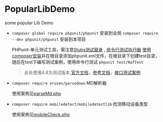 # PopularLibDemo
some popular Lib Demo

-   `composer global require phpunit/phpunit` 安装到全局
	`composer require --dev phpunit/phpunit` 安装到本项目

	PHPunit-单元测试工具，需注意[Stubs测试替身](http://www.phpunit.cn/manual/4.8/zh_cn/test-doubles.html#test-doubles.stubs) , [命令行测试执行器](http://www.phpunit.cn/manual/5.7/zh_cn/textui.html)
	[使用composer安装](https://blog.csdn.net/benpaodelulu_guajian/article/details/90245924)并在根目录添加phpunit.xml文件，在根目录下创建test目录，随后在test下编写测试案例，使用命令行测试 `phpunit test/RafTest`

	>此处使用4.8为测试版本,[官方文档](http://www.phpunit.cn/manual/4.8/zh_cn/index.html)，[参考文档](http://www.dahouduan.com/2017/08/18/composer-phpunit-phpstorm/)，[接口测试案例](https://www.douban.com/group/topic/109545769/)

-  `composer require erusev/parsedown`  MD解析器 
	
	使用案例见[parseMd.php](./public/parseMd.php)

- `composer require mobiledetect/mobiledetectlib` 检测移动设备类型

	使用案例见[mobileCheck.php](./public/mobileCheck.php)